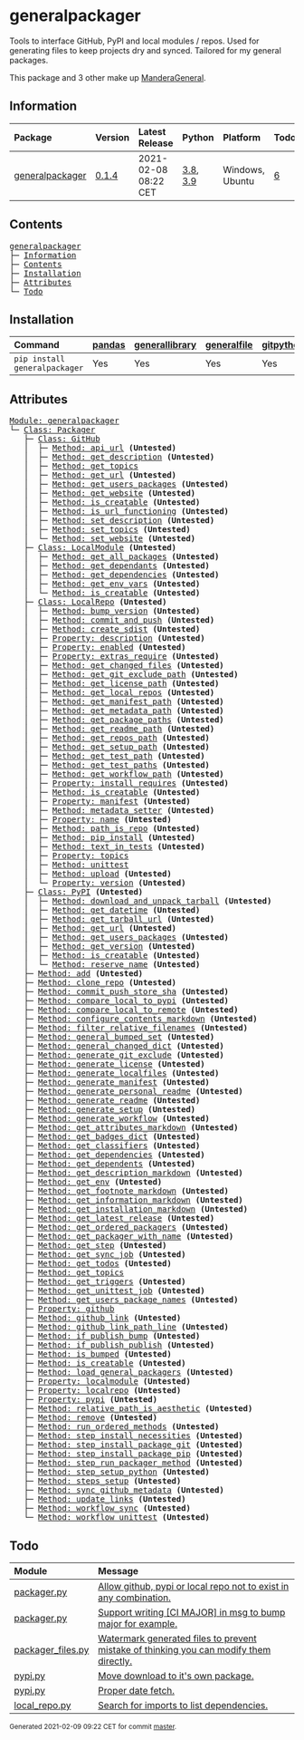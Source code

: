 # generalpackager
Tools to interface GitHub, PyPI and local modules / repos. Used for generating files to keep projects dry and synced. Tailored for my general packages.

This package and 3 other make up [ManderaGeneral](https://github.com/Mandera).

## Information
| Package                                                              | Version                                            | Latest Release       | Python                                                                                                                   | Platform        | Todos                                                       |   Hierarchy |
|:---------------------------------------------------------------------|:---------------------------------------------------|:---------------------|:-------------------------------------------------------------------------------------------------------------------------|:----------------|:------------------------------------------------------------|------------:|
| [generalpackager](https://github.com/ManderaGeneral/generalpackager) | [0.1.4](https://pypi.org/project/generalpackager/) | 2021-02-08 08:22 CET | [3.8](https://www.python.org/downloads/release/python-380/), [3.9](https://www.python.org/downloads/release/python-390/) | Windows, Ubuntu | [6](https://github.com/ManderaGeneral/generalpackager#Todo) |           2 |

## Contents
<pre>
<a href='#generalpackager'>generalpackager</a>
├─ <a href='#Information'>Information</a>
├─ <a href='#Contents'>Contents</a>
├─ <a href='#Installation'>Installation</a>
├─ <a href='#Attributes'>Attributes</a>
└─ <a href='#Todo'>Todo</a>
</pre>

## Installation
| Command                       | <a href='https://pypi.org/project/pandas'>pandas</a>   | <a href='https://pypi.org/project/generallibrary'>generallibrary</a>   | <a href='https://pypi.org/project/generalfile'>generalfile</a>   | <a href='https://pypi.org/project/gitpython'>gitpython</a>   | <a href='https://pypi.org/project/requests'>requests</a>   |
|:------------------------------|:-------------------------------------------------------|:-----------------------------------------------------------------------|:-----------------------------------------------------------------|:-------------------------------------------------------------|:-----------------------------------------------------------|
| `pip install generalpackager` | Yes                                                    | Yes                                                                    | Yes                                                              | Yes                                                          | Yes                                                        |

## Attributes
<pre>
<a href='https://github.com/ManderaGeneral/generalpackager/blob/master/generalpackager/__init__.py#L1'>Module: generalpackager</a>
└─ <a href='https://github.com/ManderaGeneral/generalpackager/blob/master/generalpackager/packager.py#L20'>Class: Packager</a>
   ├─ <a href='https://github.com/ManderaGeneral/generalpackager/blob/master/generalpackager/api/github.py#L9'>Class: GitHub</a>
   │  ├─ <a href='https://github.com/ManderaGeneral/generalpackager/blob/master/generalpackager/api/github.py#L37'>Method: api_url</a> <b>(Untested)</b>
   │  ├─ <a href='https://github.com/ManderaGeneral/generalpackager/blob/master/generalpackager/api/github.py#L65'>Method: get_description</a> <b>(Untested)</b>
   │  ├─ <a href='https://github.com/ManderaGeneral/generalpackager/blob/master/generalpackager/api/github.py#L52'>Method: get_topics</a>
   │  ├─ <a href='https://github.com/ManderaGeneral/generalpackager/blob/master/generalpackager/api/github.py#L28'>Method: get_url</a> <b>(Untested)</b>
   │  ├─ <a href='https://github.com/ManderaGeneral/generalpackager/blob/master/generalpackager/api/github.py#L90'>Method: get_users_packages</a> <b>(Untested)</b>
   │  ├─ <a href='https://github.com/ManderaGeneral/generalpackager/blob/master/generalpackager/api/github.py#L41'>Method: get_website</a> <b>(Untested)</b>
   │  ├─ <a href='https://github.com/ManderaGeneral/generalpackager/blob/master/generalpackager/api/github.py#L23'>Method: is_creatable</a> <b>(Untested)</b>
   │  ├─ <a href='https://github.com/ManderaGeneral/generalpackager/blob/master/generalpackager/api/github.py#L33'>Method: is_url_functioning</a> <b>(Untested)</b>
   │  ├─ <a href='https://github.com/ManderaGeneral/generalpackager/blob/master/generalpackager/api/github.py#L71'>Method: set_description</a> <b>(Untested)</b>
   │  ├─ <a href='https://github.com/ManderaGeneral/generalpackager/blob/master/generalpackager/api/github.py#L58'>Method: set_topics</a> <b>(Untested)</b>
   │  └─ <a href='https://github.com/ManderaGeneral/generalpackager/blob/master/generalpackager/api/github.py#L47'>Method: set_website</a> <b>(Untested)</b>
   ├─ <a href='https://github.com/ManderaGeneral/generalpackager/blob/master/generalpackager/api/local_module.py#L8'>Class: LocalModule</a> <b>(Untested)</b>
   │  ├─ <a href='https://github.com/ManderaGeneral/generalpackager/blob/master/generalpackager/api/local_module.py#L43'>Method: get_all_packages</a> <b>(Untested)</b>
   │  ├─ <a href='https://github.com/ManderaGeneral/generalpackager/blob/master/generalpackager/api/local_module.py#L54'>Method: get_dependants</a> <b>(Untested)</b>
   │  ├─ <a href='https://github.com/ManderaGeneral/generalpackager/blob/master/generalpackager/api/local_module.py#L48'>Method: get_dependencies</a> <b>(Untested)</b>
   │  ├─ <a href='https://github.com/ManderaGeneral/generalpackager/blob/master/generalpackager/api/local_module.py#L34'>Method: get_env_vars</a> <b>(Untested)</b>
   │  └─ <a href='https://github.com/ManderaGeneral/generalpackager/blob/master/generalpackager/api/local_module.py#L20'>Method: is_creatable</a> <b>(Untested)</b>
   ├─ <a href='https://github.com/ManderaGeneral/generalpackager/blob/master/generalpackager/api/local_repo.py#L13'>Class: LocalRepo</a> <b>(Untested)</b>
   │  ├─ <a href='https://github.com/ManderaGeneral/generalpackager/blob/master/generalpackager/api/local_repo.py#L163'>Method: bump_version</a> <b>(Untested)</b>
   │  ├─ <a href='https://github.com/ManderaGeneral/generalpackager/blob/master/generalpackager/api/local_repo.py#L137'>Method: commit_and_push</a> <b>(Untested)</b>
   │  ├─ <a href='https://github.com/ManderaGeneral/generalpackager/blob/master/generalpackager/api/local_repo.py#L176'>Method: create_sdist</a> <b>(Untested)</b>
   │  ├─ <a href='https://github.com/ManderaGeneral/generalpackager/blob/master/generalpackager/api/local_repo.py#L190'>Property: description</a> <b>(Untested)</b>
   │  ├─ <a href='https://github.com/ManderaGeneral/generalpackager/blob/master/generalpackager/api/local_repo.py#L190'>Property: enabled</a> <b>(Untested)</b>
   │  ├─ <a href='https://github.com/ManderaGeneral/generalpackager/blob/master/generalpackager/api/local_repo.py#L190'>Property: extras_require</a> <b>(Untested)</b>
   │  ├─ <a href='https://github.com/ManderaGeneral/generalpackager/blob/master/generalpackager/api/local_repo.py#L158'>Method: get_changed_files</a> <b>(Untested)</b>
   │  ├─ <a href='https://github.com/ManderaGeneral/generalpackager/blob/master/generalpackager/api/local_repo.py#L81'>Method: get_git_exclude_path</a> <b>(Untested)</b>
   │  ├─ <a href='https://github.com/ManderaGeneral/generalpackager/blob/master/generalpackager/api/local_repo.py#L93'>Method: get_license_path</a> <b>(Untested)</b>
   │  ├─ <a href='https://github.com/ManderaGeneral/generalpackager/blob/master/generalpackager/api/local_repo.py#L121'>Method: get_local_repos</a> <b>(Untested)</b>
   │  ├─ <a href='https://github.com/ManderaGeneral/generalpackager/blob/master/generalpackager/api/local_repo.py#L89'>Method: get_manifest_path</a> <b>(Untested)</b>
   │  ├─ <a href='https://github.com/ManderaGeneral/generalpackager/blob/master/generalpackager/api/local_repo.py#L77'>Method: get_metadata_path</a> <b>(Untested)</b>
   │  ├─ <a href='https://github.com/ManderaGeneral/generalpackager/blob/master/generalpackager/api/local_repo.py#L117'>Method: get_package_paths</a> <b>(Untested)</b>
   │  ├─ <a href='https://github.com/ManderaGeneral/generalpackager/blob/master/generalpackager/api/local_repo.py#L73'>Method: get_readme_path</a> <b>(Untested)</b>
   │  ├─ <a href='https://github.com/ManderaGeneral/generalpackager/blob/master/generalpackager/api/local_repo.py#L46'>Method: get_repos_path</a> <b>(Untested)</b>
   │  ├─ <a href='https://github.com/ManderaGeneral/generalpackager/blob/master/generalpackager/api/local_repo.py#L85'>Method: get_setup_path</a> <b>(Untested)</b>
   │  ├─ <a href='https://github.com/ManderaGeneral/generalpackager/blob/master/generalpackager/api/local_repo.py#L101'>Method: get_test_path</a> <b>(Untested)</b>
   │  ├─ <a href='https://github.com/ManderaGeneral/generalpackager/blob/master/generalpackager/api/local_repo.py#L105'>Method: get_test_paths</a> <b>(Untested)</b>
   │  ├─ <a href='https://github.com/ManderaGeneral/generalpackager/blob/master/generalpackager/api/local_repo.py#L97'>Method: get_workflow_path</a> <b>(Untested)</b>
   │  ├─ <a href='https://github.com/ManderaGeneral/generalpackager/blob/master/generalpackager/api/local_repo.py#L190'>Property: install_requires</a> <b>(Untested)</b>
   │  ├─ <a href='https://github.com/ManderaGeneral/generalpackager/blob/master/generalpackager/api/local_repo.py#L59'>Method: is_creatable</a> <b>(Untested)</b>
   │  ├─ <a href='https://github.com/ManderaGeneral/generalpackager/blob/master/generalpackager/api/local_repo.py#L190'>Property: manifest</a> <b>(Untested)</b>
   │  ├─ <a href='https://github.com/ManderaGeneral/generalpackager/blob/master/generalpackager/api/local_repo.py#L64'>Method: metadata_setter</a> <b>(Untested)</b>
   │  ├─ <a href='https://github.com/ManderaGeneral/generalpackager/blob/master/generalpackager/api/local_repo.py#L190'>Property: name</a> <b>(Untested)</b>
   │  ├─ <a href='https://github.com/ManderaGeneral/generalpackager/blob/master/generalpackager/api/local_repo.py#L129'>Method: path_is_repo</a> <b>(Untested)</b>
   │  ├─ <a href='https://github.com/ManderaGeneral/generalpackager/blob/master/generalpackager/api/local_repo.py#L167'>Method: pip_install</a> <b>(Untested)</b>
   │  ├─ <a href='https://github.com/ManderaGeneral/generalpackager/blob/master/generalpackager/api/local_repo.py#L110'>Method: text_in_tests</a> <b>(Untested)</b>
   │  ├─ <a href='https://github.com/ManderaGeneral/generalpackager/blob/master/generalpackager/api/local_repo.py#L190'>Property: topics</a>
   │  ├─ <a href='https://github.com/ManderaGeneral/generalpackager/blob/master/generalpackager/api/local_repo.py#L172'>Method: unittest</a>
   │  ├─ <a href='https://github.com/ManderaGeneral/generalpackager/blob/master/generalpackager/api/local_repo.py#L181'>Method: upload</a> <b>(Untested)</b>
   │  └─ <a href='https://github.com/ManderaGeneral/generalpackager/blob/master/generalpackager/api/local_repo.py#L190'>Property: version</a> <b>(Untested)</b>
   ├─ <a href='https://github.com/ManderaGeneral/generalpackager/blob/master/generalpackager/api/pypi.py#L26'>Class: PyPI</a> <b>(Untested)</b>
   │  ├─ <a href='https://github.com/ManderaGeneral/generalpackager/blob/master/generalpackager/api/pypi.py#L52'>Method: download_and_unpack_tarball</a> <b>(Untested)</b>
   │  ├─ <a href='https://github.com/ManderaGeneral/generalpackager/blob/master/generalpackager/api/pypi.py#L76'>Method: get_datetime</a> <b>(Untested)</b>
   │  ├─ <a href='https://github.com/ManderaGeneral/generalpackager/blob/master/generalpackager/api/pypi.py#L43'>Method: get_tarball_url</a> <b>(Untested)</b>
   │  ├─ <a href='https://github.com/ManderaGeneral/generalpackager/blob/master/generalpackager/api/pypi.py#L38'>Method: get_url</a> <b>(Untested)</b>
   │  ├─ <a href='https://github.com/ManderaGeneral/generalpackager/blob/master/generalpackager/api/pypi.py#L60'>Method: get_users_packages</a> <b>(Untested)</b>
   │  ├─ <a href='https://github.com/ManderaGeneral/generalpackager/blob/master/generalpackager/api/pypi.py#L68'>Method: get_version</a> <b>(Untested)</b>
   │  ├─ <a href='https://github.com/ManderaGeneral/generalpackager/blob/master/generalpackager/api/pypi.py#L33'>Method: is_creatable</a> <b>(Untested)</b>
   │  └─ <a href='https://github.com/ManderaGeneral/generalpackager/blob/master/generalpackager/api/pypi.py#L85'>Method: reserve_name</a> <b>(Untested)</b>
   ├─ <a href='https://github.com/ManderaGeneral/generalpackager/blob/master/generalpackager/packager_relations.py#L6'>Method: add</a> <b>(Untested)</b>
   ├─ <a href='https://github.com/ManderaGeneral/generalpackager/blob/master/generalpackager/packager_github.py#L19'>Method: clone_repo</a> <b>(Untested)</b>
   ├─ <a href='https://github.com/ManderaGeneral/generalpackager/blob/master/generalpackager/packager_github.py#L31'>Method: commit_push_store_sha</a> <b>(Untested)</b>
   ├─ <a href='https://github.com/ManderaGeneral/generalpackager/blob/master/generalpackager/packager_pypi.py#L7'>Method: compare_local_to_pypi</a> <b>(Untested)</b>
   ├─ <a href='https://github.com/ManderaGeneral/generalpackager/blob/master/generalpackager/packager_files.py#L79'>Method: compare_local_to_remote</a> <b>(Untested)</b>
   ├─ <a href='https://github.com/ManderaGeneral/generalpackager/blob/master/generalpackager/packager_markdown.py#L106'>Method: configure_contents_markdown</a> <b>(Untested)</b>
   ├─ <a href='https://github.com/ManderaGeneral/generalpackager/blob/master/generalpackager/packager_files.py#L59'>Method: filter_relative_filenames</a> <b>(Untested)</b>
   ├─ <a href='https://github.com/ManderaGeneral/generalpackager/blob/master/generalpackager/packager_relations.py#L85'>Method: general_bumped_set</a> <b>(Untested)</b>
   ├─ <a href='https://github.com/ManderaGeneral/generalpackager/blob/master/generalpackager/packager_relations.py#L92'>Method: general_changed_dict</a> <b>(Untested)</b>
   ├─ <a href='https://github.com/ManderaGeneral/generalpackager/blob/master/generalpackager/packager_files.py#L143'>Method: generate_git_exclude</a> <b>(Untested)</b>
   ├─ <a href='https://github.com/ManderaGeneral/generalpackager/blob/master/generalpackager/packager_files.py#L149'>Method: generate_license</a> <b>(Untested)</b>
   ├─ <a href='https://github.com/ManderaGeneral/generalpackager/blob/master/generalpackager/packager.py#L92'>Method: generate_localfiles</a> <b>(Untested)</b>
   ├─ <a href='https://github.com/ManderaGeneral/generalpackager/blob/master/generalpackager/packager_files.py#L134'>Method: generate_manifest</a> <b>(Untested)</b>
   ├─ <a href='https://github.com/ManderaGeneral/generalpackager/blob/master/generalpackager/packager_files.py#L209'>Method: generate_personal_readme</a> <b>(Untested)</b>
   ├─ <a href='https://github.com/ManderaGeneral/generalpackager/blob/master/generalpackager/packager_files.py#L177'>Method: generate_readme</a> <b>(Untested)</b>
   ├─ <a href='https://github.com/ManderaGeneral/generalpackager/blob/master/generalpackager/packager_files.py#L86'>Method: generate_setup</a> <b>(Untested)</b>
   ├─ <a href='https://github.com/ManderaGeneral/generalpackager/blob/master/generalpackager/packager_files.py#L161'>Method: generate_workflow</a> <b>(Untested)</b>
   ├─ <a href='https://github.com/ManderaGeneral/generalpackager/blob/master/generalpackager/packager_markdown.py#L147'>Method: get_attributes_markdown</a> <b>(Untested)</b>
   ├─ <a href='https://github.com/ManderaGeneral/generalpackager/blob/master/generalpackager/packager_markdown.py#L10'>Method: get_badges_dict</a> <b>(Untested)</b>
   ├─ <a href='https://github.com/ManderaGeneral/generalpackager/blob/master/generalpackager/packager_metadata.py#L26'>Method: get_classifiers</a> <b>(Untested)</b>
   ├─ <a href='https://github.com/ManderaGeneral/generalpackager/blob/master/generalpackager/packager_relations.py#L58'>Method: get_dependencies</a> <b>(Untested)</b>
   ├─ <a href='https://github.com/ManderaGeneral/generalpackager/blob/master/generalpackager/packager_relations.py#L64'>Method: get_dependents</a> <b>(Untested)</b>
   ├─ <a href='https://github.com/ManderaGeneral/generalpackager/blob/master/generalpackager/packager_markdown.py#L48'>Method: get_description_markdown</a> <b>(Untested)</b>
   ├─ <a href='https://github.com/ManderaGeneral/generalpackager/blob/master/generalpackager/packager_workflow.py#L71'>Method: get_env</a> <b>(Untested)</b>
   ├─ <a href='https://github.com/ManderaGeneral/generalpackager/blob/master/generalpackager/packager_markdown.py#L154'>Method: get_footnote_markdown</a> <b>(Untested)</b>
   ├─ <a href='https://github.com/ManderaGeneral/generalpackager/blob/master/generalpackager/packager_markdown.py#L56'>Method: get_information_markdown</a> <b>(Untested)</b>
   ├─ <a href='https://github.com/ManderaGeneral/generalpackager/blob/master/generalpackager/packager_markdown.py#L81'>Method: get_installation_markdown</a> <b>(Untested)</b>
   ├─ <a href='https://github.com/ManderaGeneral/generalpackager/blob/master/generalpackager/packager_pypi.py#L18'>Method: get_latest_release</a> <b>(Untested)</b>
   ├─ <a href='https://github.com/ManderaGeneral/generalpackager/blob/master/generalpackager/packager_relations.py#L70'>Method: get_ordered_packagers</a> <b>(Untested)</b>
   ├─ <a href='https://github.com/ManderaGeneral/generalpackager/blob/master/generalpackager/packager_relations.py#L31'>Method: get_packager_with_name</a> <b>(Untested)</b>
   ├─ <a href='https://github.com/ManderaGeneral/generalpackager/blob/master/generalpackager/packager_workflow.py#L30'>Method: get_step</a> <b>(Untested)</b>
   ├─ <a href='https://github.com/ManderaGeneral/generalpackager/blob/master/generalpackager/packager_workflow.py#L106'>Method: get_sync_job</a> <b>(Untested)</b>
   ├─ <a href='https://github.com/ManderaGeneral/generalpackager/blob/master/generalpackager/packager_markdown.py#L22'>Method: get_todos</a> <b>(Untested)</b>
   ├─ <a href='https://github.com/ManderaGeneral/generalpackager/blob/master/generalpackager/packager_metadata.py#L16'>Method: get_topics</a>
   ├─ <a href='https://github.com/ManderaGeneral/generalpackager/blob/master/generalpackager/packager_workflow.py#L22'>Method: get_triggers</a> <b>(Untested)</b>
   ├─ <a href='https://github.com/ManderaGeneral/generalpackager/blob/master/generalpackager/packager_workflow.py#L92'>Method: get_unittest_job</a> <b>(Untested)</b>
   ├─ <a href='https://github.com/ManderaGeneral/generalpackager/blob/master/generalpackager/packager_relations.py#L76'>Method: get_users_package_names</a> <b>(Untested)</b>
   ├─ <a href='https://github.com/ManderaGeneral/generalpackager/blob/master/generalpackager/packager.py#L69'>Property: github</a>
   ├─ <a href='https://github.com/ManderaGeneral/generalpackager/blob/master/generalpackager/packager_markdown.py#L115'>Method: github_link</a> <b>(Untested)</b>
   ├─ <a href='https://github.com/ManderaGeneral/generalpackager/blob/master/generalpackager/packager_markdown.py#L122'>Method: github_link_path_line</a> <b>(Untested)</b>
   ├─ <a href='https://github.com/ManderaGeneral/generalpackager/blob/master/generalpackager/packager_workflow.py#L160'>Method: if_publish_bump</a> <b>(Untested)</b>
   ├─ <a href='https://github.com/ManderaGeneral/generalpackager/blob/master/generalpackager/packager_workflow.py#L167'>Method: if_publish_publish</a> <b>(Untested)</b>
   ├─ <a href='https://github.com/ManderaGeneral/generalpackager/blob/master/generalpackager/packager_metadata.py#L32'>Method: is_bumped</a> <b>(Untested)</b>
   ├─ <a href='https://github.com/ManderaGeneral/generalpackager/blob/master/generalpackager/packager.py#L51'>Method: is_creatable</a> <b>(Untested)</b>
   ├─ <a href='https://github.com/ManderaGeneral/generalpackager/blob/master/generalpackager/packager_relations.py#L45'>Method: load_general_packagers</a> <b>(Untested)</b>
   ├─ <a href='https://github.com/ManderaGeneral/generalpackager/blob/master/generalpackager/packager.py#L77'>Property: localmodule</a> <b>(Untested)</b>
   ├─ <a href='https://github.com/ManderaGeneral/generalpackager/blob/master/generalpackager/packager.py#L56'>Property: localrepo</a> <b>(Untested)</b>
   ├─ <a href='https://github.com/ManderaGeneral/generalpackager/blob/master/generalpackager/packager.py#L85'>Property: pypi</a> <b>(Untested)</b>
   ├─ <a href='https://github.com/ManderaGeneral/generalpackager/blob/master/generalpackager/packager_files.py#L46'>Method: relative_path_is_aesthetic</a> <b>(Untested)</b>
   ├─ <a href='https://github.com/ManderaGeneral/generalpackager/blob/master/generalpackager/packager_relations.py#L15'>Method: remove</a> <b>(Untested)</b>
   ├─ <a href='https://github.com/ManderaGeneral/generalpackager/blob/master/generalpackager/packager_workflow.py#L122'>Method: run_ordered_methods</a> <b>(Untested)</b>
   ├─ <a href='https://github.com/ManderaGeneral/generalpackager/blob/master/generalpackager/packager_workflow.py#L45'>Method: step_install_necessities</a> <b>(Untested)</b>
   ├─ <a href='https://github.com/ManderaGeneral/generalpackager/blob/master/generalpackager/packager_workflow.py#L59'>Method: step_install_package_git</a> <b>(Untested)</b>
   ├─ <a href='https://github.com/ManderaGeneral/generalpackager/blob/master/generalpackager/packager_workflow.py#L52'>Method: step_install_package_pip</a> <b>(Untested)</b>
   ├─ <a href='https://github.com/ManderaGeneral/generalpackager/blob/master/generalpackager/packager_workflow.py#L115'>Method: step_run_packager_method</a> <b>(Untested)</b>
   ├─ <a href='https://github.com/ManderaGeneral/generalpackager/blob/master/generalpackager/packager_workflow.py#L38'>Method: step_setup_python</a> <b>(Untested)</b>
   ├─ <a href='https://github.com/ManderaGeneral/generalpackager/blob/master/generalpackager/packager_workflow.py#L82'>Method: steps_setup</a> <b>(Untested)</b>
   ├─ <a href='https://github.com/ManderaGeneral/generalpackager/blob/master/generalpackager/packager_github.py#L11'>Method: sync_github_metadata</a> <b>(Untested)</b>
   ├─ <a href='https://github.com/ManderaGeneral/generalpackager/blob/master/generalpackager/packager_relations.py#L21'>Method: update_links</a> <b>(Untested)</b>
   ├─ <a href='https://github.com/ManderaGeneral/generalpackager/blob/master/generalpackager/packager_workflow.py#L138'>Method: workflow_sync</a> <b>(Untested)</b>
   └─ <a href='https://github.com/ManderaGeneral/generalpackager/blob/master/generalpackager/packager_workflow.py#L130'>Method: workflow_unittest</a> <b>(Untested)</b>
</pre>

## Todo
| Module                                                                                                                             | Message                                                                                                                                                                                                  |
|:-----------------------------------------------------------------------------------------------------------------------------------|:---------------------------------------------------------------------------------------------------------------------------------------------------------------------------------------------------------|
| <a href='https://github.com/ManderaGeneral/generalpackager/blob/master/generalpackager/packager.py#L1'>packager.py</a>             | <a href='https://github.com/ManderaGeneral/generalpackager/blob/master/generalpackager/packager.py#L23'>Allow github, pypi or local repo not to exist in any combination.</a>                            |
| <a href='https://github.com/ManderaGeneral/generalpackager/blob/master/generalpackager/packager.py#L1'>packager.py</a>             | <a href='https://github.com/ManderaGeneral/generalpackager/blob/master/generalpackager/packager.py#L24'>Support writing [CI MAJOR] in msg to bump major for example.</a>                                 |
| <a href='https://github.com/ManderaGeneral/generalpackager/blob/master/generalpackager/packager_files.py#L1'>packager_files.py</a> | <a href='https://github.com/ManderaGeneral/generalpackager/blob/master/generalpackager/packager_files.py#L30'>Watermark generated files to prevent mistake of thinking you can modify them directly.</a> |
| <a href='https://github.com/ManderaGeneral/generalpackager/blob/master/generalpackager/api/pypi.py#L1'>pypi.py</a>                 | <a href='https://github.com/ManderaGeneral/generalpackager/blob/master/generalpackager/api/pypi.py#L11'>Move download to it's own package.</a>                                                           |
| <a href='https://github.com/ManderaGeneral/generalpackager/blob/master/generalpackager/api/pypi.py#L1'>pypi.py</a>                 | <a href='https://github.com/ManderaGeneral/generalpackager/blob/master/generalpackager/api/pypi.py#L78'>Proper date fetch.</a>                                                                           |
| <a href='https://github.com/ManderaGeneral/generalpackager/blob/master/generalpackager/api/local_repo.py#L1'>local_repo.py</a>     | <a href='https://github.com/ManderaGeneral/generalpackager/blob/master/generalpackager/api/local_repo.py#L15'>Search for imports to list dependencies.</a>                                               |

<sup>
Generated 2021-02-09 09:22 CET for commit <a href='https://github.com/ManderaGeneral/generalpackager/commit/master'>master</a>.
</sup>

